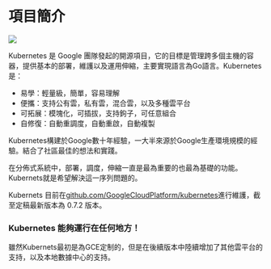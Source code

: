 # 項目簡介

![](../_images/kubernetes_logo.svg)

Kubernetes 是 Google 團隊發起的開源項目，它的目標是管理跨多個主機的容器，提供基本的部署，維護以及運用伸縮，主要實現語言為Go語言。Kubernetes是：
* 易學：輕量級，簡單，容易理解
* 便攜：支持公有雲，私有雲，混合雲，以及多種雲平台
* 可拓展：模塊化，可插拔，支持鉤子，可任意組合
* 自修復：自動重調度，自動重啟，自動複製

Kubernetes構建於Google數十年經驗，一大半來源於Google生產環境規模的經驗。結合了社區最佳的想法和實踐。

在分佈式系統中，部署，調度，伸縮一直是最為重要的也最為基礎的功能。Kubernets就是希望解決這一序列問題的。

Kubernets 目前在[github.com/GoogleCloudPlatform/kubernetes](https://github.com/GoogleCloudPlatform/kubernetes)進行維護，截至定稿最新版本為 0.7.2 版本。

### Kubernetes 能夠運行在任何地方！

雖然Kubernets最初是為GCE定制的，但是在後續版本中陸續增加了其他雲平台的支持，以及本地數據中心的支持。
